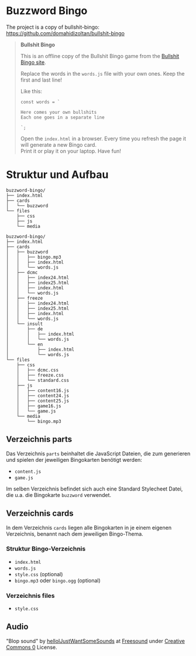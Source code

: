 # Buzzword Bingo

The project is a copy of bullshit-bingo:
https://github.com/domahidizoltan/bullshit-bingo

> **Bullshit Bingo**
> 
> This is an offline copy of the Bullshit Bingo game from the [Bullshit Bingo site](https://www.bullshitbingo.net/).  
>
> Replace the words in the `words.js` file with your own ones. Keep the first and last line!
>
> Like this:
> ```
> const words = `
>
> Here comes your own bullshits
> Each one goes in a separate line
>
> `;
> ```
>
> Open the `index.html` in a browser. Every time you refresh the page it will generate a new Bingo card.  
> Print it or play it on your laptop. Have fun!

# Struktur und Aufbau

```
buzzword-bingo/
├── index.html
├── cards
│   └── buzzword
└── files
    ├── css
    ├── js
    └── media
```


```
buzzword-bingo/
├── index.html
├── cards
│   ├── buzzword
│   │   ├── bingo.mp3
│   │   ├── index.html
│   │   └── words.js
│   ├── dcmc
│   │   ├── index24.html
│   │   ├── index25.html
│   │   ├── index.html
│   │   └── words.js
│   ├── freeze
│   │   ├── index24.html
│   │   ├── index25.html
│   │   ├── index.html
│   │   └── words.js
│   └── insult
│       ├── de
│       │   ├── index.html
│       │   └── words.js
│       └── en
│           ├── index.html
│           └── words.js
└── files
    ├── css
    │   ├── dcmc.css
    │   ├── freeze.css
    │   └── standard.css
    ├── js
    │   ├── content16.js
    │   ├── content24.js
    │   ├── content25.js
    │   ├── game16.js
    │   └── game.js
    └── media
        └── bingo.mp3
```

## Verzeichnis parts
Das Verzeichnis `parts` beinhaltet die JavaScript Dateien, die zum generieren und spielen der jeweiligen Bingokarten benötigt werden:

- `content.js`
- `game.js`

Im selben Verzeichnis befindet sich auch eine Standard Stylecheet Datei, die u.a. die Bingokarte `buzzword` verwendet.

## Verzeichnis cards
In dem Verzeichnis `cards` liegen alle Bingokarten in je einem eigenen Verzeichnis, benannt nach dem jeweiligen Bingo-Thema.

### Struktur Bingo-Verzeichnis

- `index.html`
- `words.js`
- `style.css` (optional)
- `bingo.mp3` oder `bingo.ogg` (optional)

### Verzeichnis files
- `style.css`

## Audio
"Blop sound" by [helloIJustWantSomeSounds](https://freesound.org/s/609207/) at [Freesound](https://freesound.org/) under [Creative Commons 0](https://creativecommons.org/publicdomain/zero/1.0/) License.
